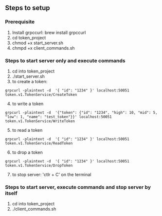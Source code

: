 ## Steps to setup

### Prerequisite
1. Install grpccurl: brew install grpccurl
2. cd token_project
3. chmod +x start_server.sh
4. chmpd +x client_commands.sh

### Steps to start server only and execute commands
1. cd into token_project
2. ./start_server.sh
3. to create a token: 
```
grpcurl -plaintext -d  '{ "id": "1234" }' localhost:50051 token.v1.TokenService/CreateToken
```
4. to write a token
```
grpcurl -plaintext -d  '{"token": {"id": "1234", "high": 10, "mid": 5, "low": 1, "name": "test_token"}}' localhost:50051 token.v1.TokenService/WriteToken
```
5. to read a token
```
grpcurl -plaintext -d  '{ "id": "1234" }' localhost:50051 token.v1.TokenService/ReadToken
```
6. to drop a token
```
grpcurl -plaintext -d  '{ "id": "1234" }' localhost:50051 token.v1.TokenService/DropToken
```
7. to stop server: 'ctlr + C' on the terminal

### Steps to start server, execute commands and stop server by itself
1. cd into token_project
2. ./client_commands.sh